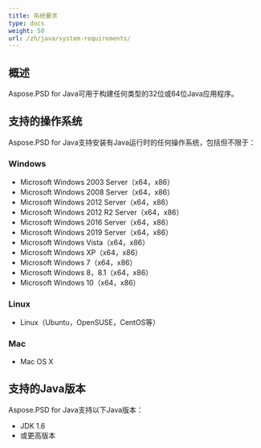 ```yaml
---
title: 系统要求
type: docs
weight: 50
url: /zh/java/system-requirements/
---
```


## **概述**
Aspose.PSD for Java可用于构建任何类型的32位或64位Java应用程序。

## **支持的操作系统**
Aspose.PSD for Java支持安装有Java运行时的任何操作系统，包括但不限于：

### **Windows**
- Microsoft Windows 2003 Server（x64，x86）
- Microsoft Windows 2008 Server（x64，x86）
- Microsoft Windows 2012 Server（x64，x86）
- Microsoft Windows 2012 R2 Server（x64，x86）
- Microsoft Windows 2016 Server（x64，x86）
- Microsoft Windows 2019 Server（x64，x86）
- Microsoft Windows Vista（x64，x86）
- Microsoft Windows XP（x64，x86）
- Microsoft Windows 7（x64，x86）
- Microsoft Windows 8，8.1（x64，x86）
- Microsoft Windows 10（x64，x86）

### **Linux**
- Linux（Ubuntu，OpenSUSE，CentOS等）

### **Mac**
- Mac OS X

## **支持的Java版本**
Aspose.PSD for Java支持以下Java版本：

- JDK 1.6
- 或更高版本
